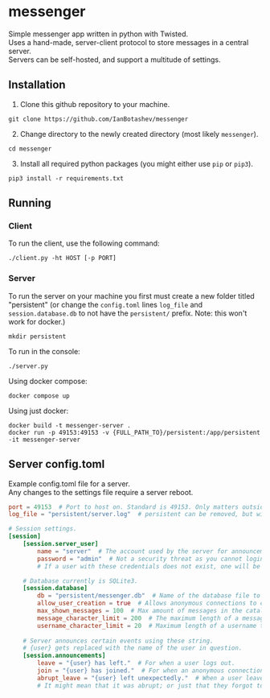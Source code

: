 # messenger
Simple messenger app written in python with Twisted.  
Uses a hand-made, server-client protocol to store messages in a central server.  
Servers can be self-hosted, and support a multitude of settings.

## Installation
1. Clone this github repository to your machine.
```shell
git clone https://github.com/IanBotashev/messenger
```
2. Change directory to the newly created directory (most likely `messenger`).
```shell
cd messenger
```
3. Install all required python packages (you might either use `pip` or `pip3`).
```shell
pip3 install -r requirements.txt
```

## Running
### Client
To run the client, use the following command:
```shell
./client.py -ht HOST [-p PORT]
```

### Server
To run the server on your machine you first must create a new folder titled "persistent" 
(or change the `config.toml` lines `log_file` and `session.database.db` to not have the `persistent/` prefix. Note: this won't work for docker.)
```shell
mkdir persistent
```

To run in the console:
```shell
./server.py
```

Using docker compose:
```shell
docker compose up
```

Using just docker:
```shell
docker build -t messenger-server .
docker run -p 49153:49153 -v {FULL_PATH_TO}/persistent:/app/persistent -it messenger-server
```

## Server config.toml
Example config.toml file for a server.  
Any changes to the settings file require a server reboot.
```toml
port = 49153  # Port to host on. Standard is 49153. Only matters outside of a docker installation.
log_file = "persistent/server.log"  # persistent can be removed, but will be incompatible with docker.

# Session settings.
[session]
    [session.server_user]
        name = "server"  # The account used by the server for announcements.
        password = "admin"  # Not a security threat as you cannot login twice as the server.
        # If a user with these credentials does not exist, one will be created automatically.

    # Database currently is SQLite3.
    [session.database]
        db = "persistent/messenger.db"  # Name of the database file to use. If it doesn't exist, one will be created.
        allow_user_creation = true  # Allows anonymous connections to create accounts.
        max_shown_messages = 100  # Max amount of messages in the catalog to be sent to a client.
        message_character_limit = 200  # The maximum length of a message that can be posted by a client.
        username_character_limit = 20  # Maximum length of a username that can be used by a client.
    
    # Server announces certain events using these string. 
    # {user} gets replaced with the name of the user in question.
    [session.announcements]
        leave = "{user} has left."  # For when a user logs out.
        join = "{user} has joined."  # For when an anonymous connection logs itself in.
        abrupt_leave = "{user} left unexpectedly."  # When a user leaves without logging out first.
        # It might mean that it was abrupt; or just that they forgot to log out before leaving.
 ```